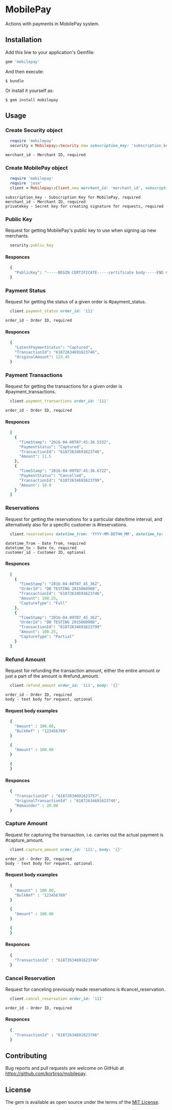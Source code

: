 # MobilePay

Actions with payments in MobilePay system.

## Installation

Add this line to your application's Gemfile:

```ruby
gem 'mobilepay'
```

And then execute:

    $ bundle

Or install it yourself as:

    $ gem install mobilepay

## Usage

### Create Security object

```ruby
  require 'mobilepay'
  security = Mobilepay::Security.new subscription_key: 'subscription_key'
```
    merchant_id - Merchant ID, required

### Create MobilePay object

```ruby
  require 'mobilepay'
  require 'jose'
  client = Mobilepay::Client.new merchant_id: 'merchant_id', subscription_key: 'subscription_key', privatekey: 'key.pvk'
```
    subscription_key - Subscription Key for MobilePay, required
    merchant_id - Merchant ID, required
    privatekey - Secret key for creating signature for requests, required

### Public Key

Request for getting MobilePay's public key to use when signing up new merchants.

```ruby
  security.public_key
```

#### Responces

```ruby
  {
    "PublicKey": "-----BEGIN CERTIFICATE-----certificate body-----END CERTIFICATE-----"
  }
```

### Payment Status

Request for getting the status of a given order is #payment_status.

```ruby
  client.payment_status order_id: '111'
```
    order_id - Order ID, required

#### Responces

```ruby
  {
    "LatestPaymentStatus": "Captured",
    "TransactionId": "61872634691623746",
    "OriginalAmount": 123.45
  }
```

### Payment Transactions

Request for getting the transactions for a given order is #payment_transactions.

```ruby
  client.payment_transactions order_id: '111'
```
    order_id - Order ID, required

#### Responces

```ruby
  [
    {
      "TimeStamp": "2016-04-08T07:45:36.533Z",
      "PaymentStatus": "Captured",
      "TransactionId": "61872634691623746",
      "Amount": 11.5
    },
    {
      "TimeStamp": "2016-04-09T07:45:36.672Z",
      "PaymentStatus": "Cancelled",
      "TransactionId": "61872634691623799",
      "Amount": 18.9
    }
  ]
```

### Reservations

Request for getting the reservations for a particular date/time interval, and alternatively also for a specific customer is #reservations.

```ruby
  client.reservations datetime_from: 'YYYY-MM-DDTHH_MM', datetime_to: 'YYYY-MM-DDTHH_MM', customer_id: '111'
```
    datetime_from - Date from, required
    datetime_to - Date to, required
    customer_id - Customer ID, optional

#### Responces

```ruby
  [
    {
      "TimeStamp": "2016-04-08T07_45_36Z",
      "OrderId": "DB TESTING 2015060908",
      "TransactionId": "61872634691623746",
      "Amount": 100.25,
      "CaptureType": "Full"
    },
    {
      "TimeStamp": "2016-04-09T07_45_36Z",
      "OrderId": "DB TESTING 2015060908",
      "TransactionId": "61872634691623799"
      "Amount": 100.25,
      "CaptureType": "Partial"
    }
  ]
```

### Refund Amount

Request for refunding the transaction amount, either the entire amount or just a part of the amount is #refund_amount.

```ruby
  client.refund_amount order_id: '111', body: '{}'
```
    order_id - Order ID, required
    body - text body for request, optional

#### Request body examples

```ruby
  {
    "Amount" : 100.00,
    "BulkRef" : "123456789"
  }

  {
    "Amount" : 100.00
  }

  {
  }
```

#### Responces

```ruby
  {
    "TransactionId" : "61872634691623757",
    "OriginalTransactionId" : "61872634691623746",
    "Remainder" : 20.00
  }
```

### Capture Amount

Request for capturing the transaction, i.e. carries out the actual payment is #capture_amount.

```ruby
  client.capture_amount order_id: '111', body: '{}'
```
    order_id - Order ID, required
    body - text body for request, optional

#### Request body examples

```ruby
  {
    "Amount" : 100.00,
    "BulkRef" : "123456789"
  }

  {
    "Amount" : 100.00
  }

  {
  }
```

#### Responces

```ruby
  {
    "TransactionId" : "61872634691623746"
  }
```

### Cancel Reservation

Request for canceling previously made reservations is #cancel_reservation.

```ruby
  client.cancel_reservation order_id: '111'
```
    order_id - Order ID, required

#### Responces

```ruby
  {
    "TransactionId" : "61872634691623746"
  }
```

## Contributing

Bug reports and pull requests are welcome on GitHub at https://github.com/kortirso/mobilepay.

## License

The gem is available as open source under the terms of the [MIT License](http://opensource.org/licenses/MIT).
